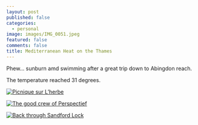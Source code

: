 ```yaml
---
layout: post
published: false
categories:
  - personal
image: images/IMG_0051.jpeg
featured: false
comments: false
title: Mediterranean Heat on the Thames
---
```

Phew... sunburn amd swimming after a great trip down to Abingdon reach.

The temperature reached 31 degrees.

[![Picnique sur L’herbe]({{site.baseurl}}/images/IMG_0051.jpeg)]({{site.baseurl}}/images/IMG_0051.jpeg)

[![The good crew of Perspectief]({{site.baseurl}}/images/2019/06/crew_danistellachrismick.jpeg)]({{site.baseurl}}/images/2019/06/crew_danistellachrismick.jpeg)

[![Back through Sandford Lock]({{site.baseurl}}/images/2019/06/atsandfordlock.jpeg)]({{site.baseurl}}/images/2019/06/atsandfordlock.jpeg)






